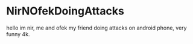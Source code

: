# NirNOfekDoingAttacks
hello im nir, me and ofek my friend doing attacks on android phone, very funny 4k.
